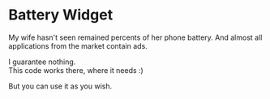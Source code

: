 # Battery Widget

My wife hasn't seen remained percents of her phone battery. And almost all applications from the market contain ads. 

I guarantee nothing. <br /> This code works there, where it needs :)

But you can use it as you wish.
